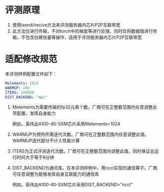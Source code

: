 # 评测原理

1. 使用isend/irecive方法来评测服务器内芯片P2P互联带宽
2. 此方法仅进行传输，不对torch中的梯度等进行处理。同时仅将数据值进行传输，不包含创建张量等操作，适用于评测服务器内芯片P2P互联带宽

# 适配修改规范

本评测样例配置文件如下：

```yaml
Melements: 1024
WARMUP: 100
ITERS: 100000
DIST_BACKEND: "mpi"
```

1. Melements为需要传输的fp32元素个数。厂商可在正整数范围内任意调整此项配置，发挥自身能力

   例如，英伟达A100-40-SXM芯片采用Melements=1024

2. WARMUP为预热所需迭代次数。厂商可在正整数范围内任意调整此值。WARMUP迭代部分不计入性能计算

3. ITERS为正式评测迭代次数。厂商可在正整数范围内调整此值，同时保证总运行时间大于等于6分钟

4. DIST_BACKEND为通讯库。在本评测样例中，用nccl实现的通信算子。厂商可任意调整为能够发挥自身互联能力的通信库

   例如，英伟达A100-40-SXM芯片采用DIST_BACKEND="nccl"
